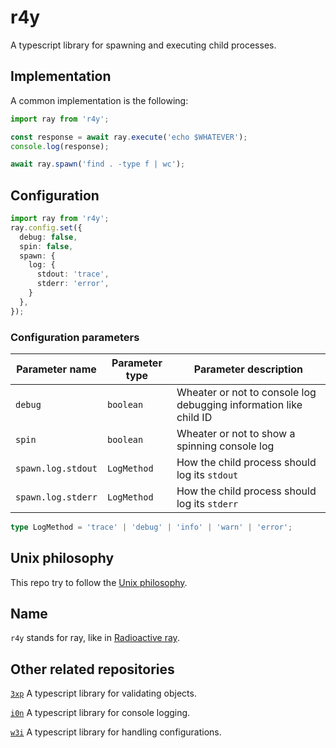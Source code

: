 # r4y

A typescript library for spawning and executing child processes.

## Implementation

A common implementation is the following:

```typescript
import ray from 'r4y';

const response = await ray.execute('echo $WHATEVER');
console.log(response);

await ray.spawn('find . -type f | wc');
```

## Configuration

```typescript
import ray from 'r4y';
ray.config.set({
  debug: false,
  spin: false,
  spawn: {
    log: {
      stdout: 'trace',
      stderr: 'error',
    }
  },
});
```

### Configuration parameters

| Parameter name | Parameter type | Parameter description |
| -------------- | -------------- | --------------------- |
| `debug` | `boolean` | Wheater or not to console log debugging information like child ID |
| `spin` | `boolean` | Wheater or not to show a spinning console log |
| `spawn.log.stdout` | `LogMethod` | How the child process should log its `stdout` |
| `spawn.log.stderr` | `LogMethod` | How the child process should log its `stderr` |

```typescript
type LogMethod = 'trace' | 'debug' | 'info' | 'warn' | 'error';
```

## Unix philosophy

This repo try to follow the
[Unix philosophy](https://en.wikipedia.org/wiki/Unix_philosophy).

## Name

`r4y` stands for ray, like in [Radioactive ray](https://en.wikipedia.org/wiki/Radiation).

## Other related repositories

[`3xp`](https://www.npmjs.com/package/3xp) A typescript library for validating objects.

[`i0n`](https://www.npmjs.com/package/i0n) A typescript library for console logging.

[`w3i`](https://www.npmjs.com/package/w3i) A typescript library for handling configurations.
